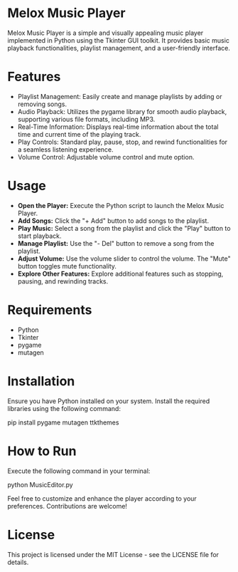 # Melox Music Player
Melox Music Player is a simple and visually appealing music player implemented in Python using the Tkinter GUI toolkit. It provides basic music playback functionalities, playlist management, and a user-friendly interface.

# Features
- Playlist Management: Easily create and manage playlists by adding or removing songs.
- Audio Playback: Utilizes the pygame library for smooth audio playback, supporting various file formats, including MP3.
- Real-Time Information: Displays real-time information about the total time and current time of the playing track.
- Play Controls: Standard play, pause, stop, and rewind functionalities for a seamless listening experience.
- Volume Control: Adjustable volume control and mute option.

# Usage
- **Open the Player:** Execute the Python script to launch the Melox Music Player.
- **Add Songs:** Click the "+ Add" button to add songs to the playlist.
- **Play Music:** Select a song from the playlist and click the "Play" button to start playback.
- **Manage Playlist:** Use the "- Del" button to remove a song from the playlist.
- **Adjust Volume:** Use the volume slider to control the volume. The "Mute" button toggles mute functionality.
- **Explore Other Features:** Explore additional features such as stopping, pausing, and rewinding tracks.

# Requirements
- Python
- Tkinter
- pygame
- mutagen

# Installation
Ensure you have Python installed on your system. Install the required libraries using the following command:

pip install pygame mutagen ttkthemes

# How to Run
Execute the following command in your terminal:

python MusicEditor.py

Feel free to customize and enhance the player according to your preferences. Contributions are welcome!

# License
This project is licensed under the MIT License - see the LICENSE file for details.
